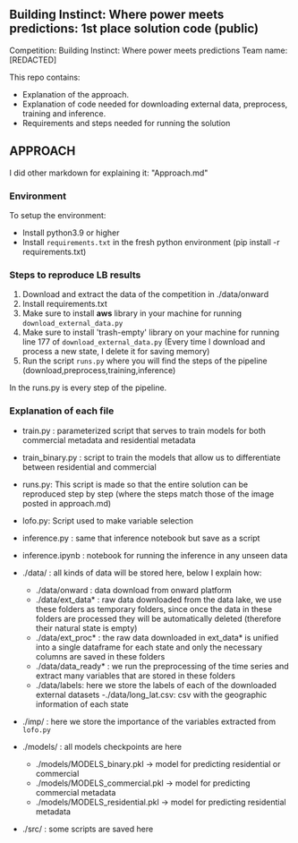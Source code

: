 ## Building Instinct: Where power meets predictions: 1st place solution code (public)

Competition: Building Instinct: Where power meets predictions
Team name: [REDACTED]

This repo contains: 

- Explanation of the approach.
- Explanation of code needed for downloading external data, preprocess, training and inference.
- Requirements and steps needed for running the solution

## APPROACH

I did other markdown for explaining it: "Approach.md"

### Environment

To setup the environment:
* Install python3.9 or higher 
* Install `requirements.txt` in the fresh python environment (pip install -r requirements.txt)

### Steps to reproduce LB results

1. Download and extract the data of the competition in ./data/onward
2. Install requirements.txt
3. Make sure to install **aws** library in your machine for running `download_external_data.py`
4. Make sure to install 'trash-empty' library on your machine for running line 177 of `download_external_data.py` (Every time I download and process a new state, I delete it for saving memory)
5. Run the script `runs.py` where you will find the steps of the pipeline (download,preprocess,training,inference)

In the runs.py is every step of the pipeline. 

### Explanation of each file

- train.py : parameterized script that serves to train models for both commercial metadata and residential metadata
- train_binary.py : script to train the models that allow us to differentiate between residential and commercial
- runs.py: This script is made so that the entire solution can be reproduced step by step (where the steps match those of the image posted in approach.md)
- lofo.py: Script used to make variable selection
- inference.py : same that inference notebook but save as a script
- inference.ipynb : notebook for running the inference in any unseen data

- ./data/ : all kinds of data will be stored here, below I explain how:
  - ./data/onward : data download from onward platform
  - ./data/ext_data* : raw data downloaded from the data lake, we use these folders as temporary folders, since once the data in these folders are processed they will be automatically deleted (therefore their natural state is empty)
  - ./data/ext_proc* : the raw data downloaded in ext_data* is unified into a single dataframe for each state and only the necessary columns are saved in these folders
  - ./data/data_ready* : we run the preprocessing of the time series and extract many variables that are stored in these folders
  - ./data/labels: here we store the labels of each of the downloaded external datasets
  -./data/long_lat.csv: csv with the geographic information of each state

- ./imp/ : here we store the importance of the variables extracted from `lofo.py`
- ./models/ : all models checkpoints are here
  - ./models/MODELS_binary.pkl -> model for predicting residential or commercial
  - ./models/MODELS_commercial.pkl -> model for predicting commercial metadata
  - ./models/MODELS_residential.pkl -> model for predicting residential metadata

- ./src/ : some scripts are saved here


